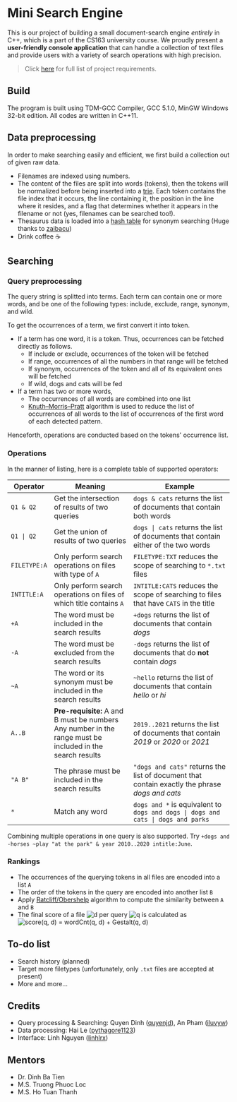 # Mini Search Engine
This is our project of building a small document-search engine *entirely* in C++, which is a part of the CS163 university course. We proudly present a **user-friendly console application** that can handle a collection of text files and provide users with a variety of search operations with high precision.

> Click [here](Requirements.pdf) for full list of project requirements.

## Build
The program is built using TDM-GCC Compiler, GCC 5.1.0, MinGW Windows 32-bit edition. All codes are written in C++11.

## Data preprocessing
In order to make searching easily and efficient, we first build a collection out of given raw data.
- Filenames are indexed using numbers.
- The content of the files are split into words (tokens), then the tokens will be normalized before being inserted into a [trie](https://en.wikipedia.org/wiki/Trie). Each token contains the file index that it occurs, the line containing it, the position in the line where it resides, and a flag that determines whether it appears in the filename or not (yes, filenames can be searched too!).
- Thesaurus data is loaded into a [hash table](https://en.wikipedia.org/wiki/Hash_table) for synonym searching (Huge thanks to [zaibacu](https://github.com/zaibacu))
- Drink coffee :coffee:

## Searching

### Query preprocessing
The query string is splitted into terms. Each term can contain one or more words, and be one of the following types: include, exclude, range, synonym, and wild.

To get the occurrences of a term, we first convert it into token.
- If a term has one word, it is a token. Thus, occurrences can be fetched directly as follows.
	- If include or exclude, occurrences of the token will be fetched
	- If range, occurrences of all the numbers in that range will be fetched
	- If synonym, occurrences of the token and all of its equivalent ones will be fetched
	- If wild, dogs and cats will be fed
- If a term has two or more words,
	- The occurrences of all words are combined into one list
	- [Knuth–Morris–Pratt](https://en.wikipedia.org/wiki/Knuth%E2%80%93Morris%E2%80%93Pratt_algorithm) algorithm is used to reduce the list of occurrences of all words to the list of occurrences of the first word of each detected pattern.

Henceforth, operations are conducted based on the tokens' occurrence list.

### Operations
In the manner of listing, here is a complete table of supported operators:

| Operator     | Meaning                                                                                               | Example                                                                                        |
|--------------|-------------------------------------------------------------------------------------------------------|------------------------------------------------------------------------------------------------|
| `Q1 & Q2`    | Get the intersection of results of two queries                                                        | `dogs & cats` returns the list of documents that contain both words                            |
| `Q1 \| Q2`   | Get the union of results of two queries                                                               | `dogs \| cats` returns the list of documents that contain either of the two words              |
| `FILETYPE:A` | Only perform search operations on files with type of `A`                                              | `FILETYPE:TXT` reduces the scope of searching to `*.txt` files                                 |
| `INTITLE:A`  | Only perform search operations on files of which title contains `A`                                   | `INTITLE:CATS` reduces the scope of searching to files that have `CATS` in the title           |
| `+A`         | The word must be included in the search results                                                       | `+dogs` returns the list of documents that contain *dogs*                                      |
| `-A`         | The word must be excluded from the search results                                                     | `-dogs` returns the list of documents that do **not** contain *dogs*                           |
| `~A`         | The word or its synonym must be included in the search results                                        | `~hello` returns the list of documents that contain *hello* or *hi*                            |
| `A..B`       | **Pre-requisite:** A and B must be numbers<br/>Any number in the range must be included in the search results | `2019..2021` returns the list of documents that contain *2019* or *2020* or *2021*            |
| `"A B"`      | The phrase must be included in the search results                                                     | `"dogs and cats"` returns the list of document that contain exactly the phrase *dogs and cats* |
| `*`          | Match any word                                                                                        | `dogs and *` is equivalent to `dogs and dogs \| dogs and cats \| dogs and parks`               |

Combining multiple operations in one query is also supported. Try `+dogs and -horses ~play "at the park" & year 2010..2020 intitle:June`.

### Rankings
- The occurrences of the querying tokens in all files are encoded into a list `A`
- The order of the tokens in the query are encoded into another list `B`
- Apply [Ratcliff/Obershelp](https://en.wikipedia.org/wiki/Gestalt_Pattern_Matching) algorithm to compute the similarity between `A` and `B`
- The final score of a file <img src="https://latex.codecogs.com/gif.latex?d" title="d" /> per query <img src="https://latex.codecogs.com/gif.latex?q" title="q" /> is calculated as <img src="https://latex.codecogs.com/gif.latex?score(q,&space;d)&space;=&space;wordCnt(q,&space;d)&space;&plus;&space;Gestalt(q,&space;d)" title="score(q, d) = wordCnt(q, d) + Gestalt(q, d)" />

## To-do list
- Search history (planned)
- Target more filetypes (unfortunately, only `.txt` files are accepted at present)
- More and more...

## Credits
- Query processing & Searching: Quyen Dinh ([quyenjd](https://github.com/quyenjd)), An Pham ([iluvyw](https://github.com/iluvyw))
- Data processing: Hai Le ([pythagore1123](https://github.com/pythagore1123))
- Interface: Linh Nguyen ([linhlrx](https://github.com/linhlrx))

## Mentors
- Dr. Dinh Ba Tien
- M.S. Truong Phuoc Loc
- M.S. Ho Tuan Thanh
